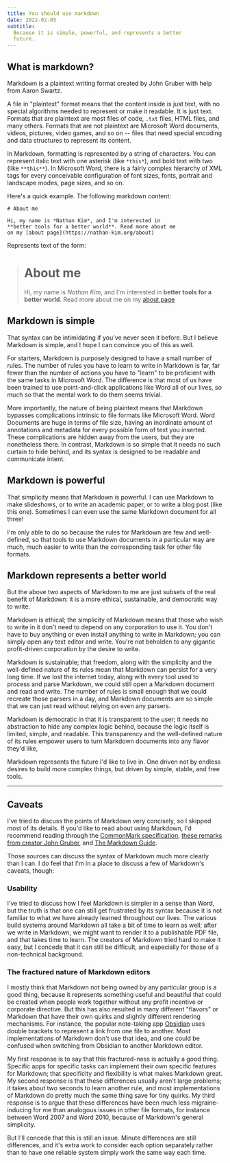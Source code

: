 ```yaml
---
title: You should use markdown
date: 2022-02-05
subtitle:
  Because it is simple, powerful, and represents a better
  future.
---
```


## What is markdown?

Markdown is a plaintext writing format created by John
Gruber with help from Aaron Swartz.

A file in "plaintext" format means that the content inside
is just text, with no special algorithms needed to represent
or make it readable. It is just text. Formats that are
plaintext are most files of code, `.txt` files, HTML files,
and many others. Formats that are not plaintext are
Microsoft Word documents, videos, pictures, video games, and
so on -- files that need special encoding and data
structures to represent its content.

In Markdown, formatting is represented by a string of
characters. You can represent italic text with one asterisk
(like `*this*`), and bold text with two (like `**this**`).
In Microsoft Word, there is a fairly complex hierarchy of
XML tags for every conceivable configuration of font sizes,
fonts, portrait and landscape modes, page sizes, and so on.

Here's a quick example. The following markdown content:

```
# About me

Hi, my name is *Nathan Kim*, and I'm interested in
**better tools for a better world**. Read more about me
on my [about page](https://nathan-kim.org/about)
```

Represents text of the form:

> <h1> About me </h1>
>
> Hi, my name is _Nathan Kim_, and I'm interested in
> **better tools for a better world**. Read more about me on
> my [about page](https://nathan-kim.org/about)

## Markdown is simple

That syntax can be intimidating if you've never seen it
before. But I believe Markdown is simple, and I hope I can
convince you of this as well.

For starters, Markdown is purposely designed to have a small
number of rules. The number of rules you have to learn to
write in Markdown is far, far fewer than the number of
actions you have to "learn" to be proficient with the same
tasks in Microsoft Word. The difference is that most of us
have been trained to use point-and-click applications like
Word all of our lives, so much so that the mental work to do
them seems trivial.

More importantly, the nature of being plaintext means that
Markdown bypasses complications intrinsic to file formats
like Microsoft Word. Word Documents are huge in terms of
file size, having an inordinate amount of annotations and
metadata for every possible form of text you inserted. These
complications are hidden away from the users, but they are
nonetheless there. In contrast, Markdown is so simple that
it needs no such curtain to hide behind, and its syntax is
designed to be readable and communicate intent.

## Markdown is powerful

That simplicity means that Markdown is powerful. I can use
Markdown to make slideshows, or to write an academic paper,
or to write a blog post (like this one). Sometimes I can
even use the same Markdown document for all three!

I'm only able to do so because the rules for Markdown are
few and well-defined, so that tools to use Markdown
documents in a particular way are much, much easier to write
than the corresponding task for other file formats.

## Markdown represents a better world

But the above two aspects of Markdown to me are just subsets
of the real benefit of Markdown: it is a more ethical,
sustainable, and democratic way to write.

Markdown is ethical; the simplicity of Markdown means that
those who wish to write in it don't need to depend on any
corporation to use it. You don't have to buy anything or
even install anything to write in Markdown; you can simply
open any text editor and write. You're not beholden to any
gigantic profit-driven corporation by the desire to write.

Markdown is sustainable; that freedom, along with the
simplicity and the well-defined nature of its rules mean
that Markdown can persist for a very long time. If we lost
the internet today, along with every tool used to process
and parse Markdown, we could still open a Markdown document
and read and write. The number of rules is small enough that
we could recreate those parsers in a day, and Markdown
documents are so simple that we can just read without
relying on even any parsers.

Markdown is democratic in that it is transparent to the
user; it needs no abstraction to hide any complex logic
behind, because the logic itself is limited, simple, and
readable. This transparency and the well-defined nature of
its rules empower users to turn Markdown documents into any
flavor they'd like,

Markdown represents the future I'd like to live in. One
driven not by endless desires to build more complex things,
but driven by simple, stable, and free tools.

---

## Caveats

I've tried to discuss the points of Markdown very concisely,
so I skipped most of its details. If you'd like to read
about using Markdown, I'd recommend reading through the
[CommonMark specification](https://commonmark.org),
[these remarks from creator John Gruber](https://daringfireball.net/2004/03/dive_into_markdown),
and [The Markdown Guide](https://www.markdownguide.org).

Those sources can discuss the syntax of Markdown much more
clearly than I can. I do feel that I'm in a place to discuss
a few of Markdown's caveats, though:

### Usability

I've tried to discuss how I feel Markdown is simpler in a
sense than Word, but the truth is that one can still get
frustrated by its syntax because it is not familiar to what
we have already learned throughout our lives. The various
build systems around Markdown all take a bit of time to
learn as well; after we write in Markdown, we might want to
render it to a publishable PDF file, and that takes time to
learn. The creators of Markdown tried hard to make it easy,
but I concede that it can still be difficult, and especially
for those of a non-technical background.

### The fractured nature of Markdown editors

I mostly think that Markdown not being owned by any
particular group is a good thing, because it represents
something useful and beautiful that could be created when
people work together without any profit incentive or
corporate directive. But this has also resulted in many
different "flavors" or Markdown that have their own quirks
and slightly different rendering mechanisms. For instance,
the popular note-taking app [Obsidian](https://obsidian.md)
uses double brackets to represent a link from one file to
another. Most implementations of Markdown don't use that
idea, and one could be confused when switching from Obsidian
to another Markdown editor.

My first response is to say that this fractured-ness is
actually a good thing. Specific apps for specific tasks can
implement their own specific features for Markdown; that
specificity and flexibility is what makes Markdown great. My
second response is that these differences usually aren't
large problems; it takes about two seconds to learn another
rule, and most implementations of Markdown do pretty much
the same thing save for tiny quirks. My third response is to
argue that these differences have been much less
migraine-inducing for me than analogous issues in other file
formats, for instance between Word 2007 and Word 2010,
because of Markdown's general simplicity.

But I'll concede that this is still an issue. Minute
differences are still differences, and it's extra work to
consider each option separately rather than to have one
reliable system simply work the same way each time.
